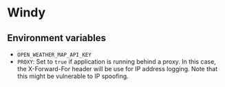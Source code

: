 # Windy

## Environment variables

- `OPEN_WEATHER_MAP_API_KEY`
- `PROXY`: Set to `true` if application is running behind a proxy. In this case, the X-Forward-For header will be use for IP address logging. Note that this might be vulnerable to IP spoofing.
